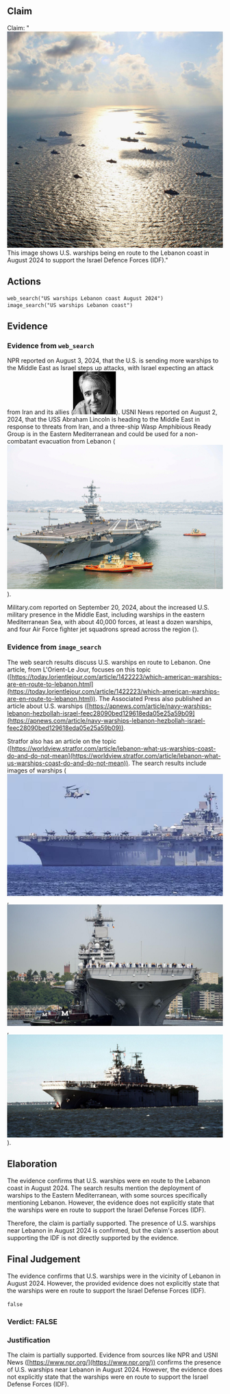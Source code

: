 ## Claim
Claim: "![image 55](media/86.jpg) This image shows U.S. warships being en route to the Lebanon coast in August 2024 to support the Israel Defence Forces (IDF)."

## Actions
```
web_search("US warships Lebanon coast August 2024")
image_search("US warships Lebanon coast")
```

## Evidence
### Evidence from `web_search`
NPR reported on August 3, 2024, that the U.S. is sending more warships to the Middle East as Israel steps up attacks, with Israel expecting an attack from Iran and its allies (![image 8996](media/2025-08-30_00-22-1756513323-901835.jpg)). USNI News reported on August 2, 2024, that the USS Abraham Lincoln is heading to the Middle East in response to threats from Iran, and a three-ship Wasp Amphibious Ready Group is in the Eastern Mediterranean and could be used for a non-combatant evacuation from Lebanon (![image 8999](media/2025-08-30_00-22-1756513333-073992.jpg)).

Military.com reported on September 20, 2024, about the increased U.S. military presence in the Middle East, including warships in the eastern Mediterranean Sea, with about 40,000 forces, at least a dozen warships, and four Air Force fighter jet squadrons spread across the region (![image 9009](media/2025-08-30_00-22-1756513354-558851.jpg)).


### Evidence from `image_search`
The web search results discuss U.S. warships en route to Lebanon. One article, from L'Orient-Le Jour, focuses on this topic ([https://today.lorientlejour.com/article/1422223/which-american-warships-are-en-route-to-lebanon.html](https://today.lorientlejour.com/article/1422223/which-american-warships-are-en-route-to-lebanon.html)). The Associated Press also published an article about U.S. warships ([https://apnews.com/article/navy-warships-lebanon-hezbollah-israel-feec28090bed129618eda05e25a59b09](https://apnews.com/article/navy-warships-lebanon-hezbollah-israel-feec28090bed129618eda05e25a59b09)).

Stratfor also has an article on the topic ([https://worldview.stratfor.com/article/lebanon-what-us-warships-coast-do-and-do-not-mean](https://worldview.stratfor.com/article/lebanon-what-us-warships-coast-do-and-do-not-mean)). The search results include images of warships (![image 9017](media/2025-08-30_00-23-1756513381-265140.jpg), ![image 9018](media/2025-08-30_00-23-1756513383-362230.jpg), ![image 9019](media/2025-08-30_00-23-1756513383-617192.jpg)).


## Elaboration
The evidence confirms that U.S. warships were en route to the Lebanon coast in August 2024. The search results mention the deployment of warships to the Eastern Mediterranean, with some sources specifically mentioning Lebanon. However, the evidence does not explicitly state that the warships were en route to support the Israel Defense Forces (IDF).

Therefore, the claim is partially supported. The presence of U.S. warships near Lebanon in August 2024 is confirmed, but the claim's assertion about supporting the IDF is not directly supported by the evidence.


## Final Judgement
The evidence confirms that U.S. warships were in the vicinity of Lebanon in August 2024. However, the provided evidence does not explicitly state that the warships were en route to support the Israel Defense Forces (IDF).

`false`

### Verdict: FALSE

### Justification
The claim is partially supported. Evidence from sources like NPR and USNI News ([https://www.npr.org/](https://www.npr.org/)) confirms the presence of U.S. warships near Lebanon in August 2024. However, the evidence does not explicitly state that the warships were en route to support the Israel Defense Forces (IDF).
